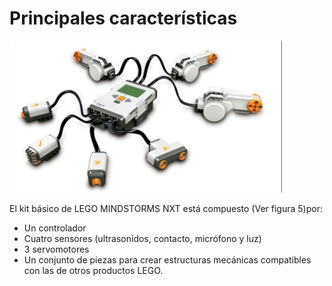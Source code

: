 # Principales características

![imagen](img/2019-12-12-17-03-27.png)

El kit básico de LEGO MINDSTORMS NXT está compuesto (Ver figura 5)por:

* Un controlador
* Cuatro sensores (ultrasonidos, contacto, micrófono y luz)
* 3 servomotores
* Un conjunto de piezas para crear estructuras mecánicas compatibles con las de otros productos LEGO.